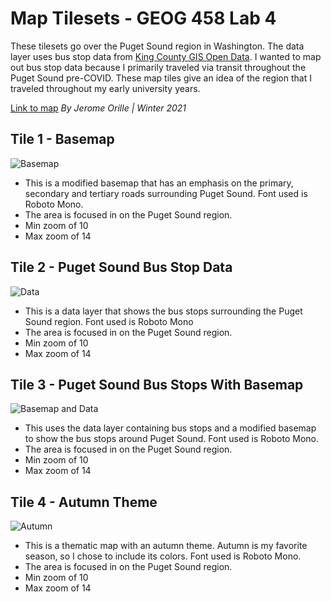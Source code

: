 # Map Tilesets - GEOG 458 Lab 4

These tilesets go over the Puget Sound region in Washington. The data layer uses bus stop data from [King County GIS Open Data](https://gis-kingcounty.opendata.arcgis.com/datasets/transit-stops-for-king-county-metro-transitstop-point). I wanted to map out bus stop data because I primarily traveled via transit throughout the Puget Sound pre-COVID. These map tiles give an idea of the region that I traveled throughout my early university years.

[Link to map](https://jcorille-21.github.io/map_tilesets/)
*By Jerome Orille | Winter 2021*

## Tile 1 - Basemap
![Basemap](img/1_basemap.png)
- This is a modified basemap that has an emphasis on the primary, secondary and tertiary roads surrounding Puget Sound. Font used is Roboto Mono.
- The area is focused in on the Puget Sound region.
- Min zoom of 10
- Max zoom of 14

## Tile 2 - Puget Sound Bus Stop Data
![Data](img/2_data.png)
- This is a data layer that shows the bus stops surrounding the Puget Sound region. Font used is Roboto Mono
- The area is focused in on the Puget Sound region.
- Min zoom of 10
- Max zoom of 14

## Tile 3 - Puget Sound Bus Stops With Basemap
![Basemap and Data](img/3_basemap_data.png)
- This uses the data layer containing bus stops and a modified basemap to show the bus stops around Puget Sound. Font used is Roboto Mono.
- The area is focused in on the Puget Sound region.
- Min zoom of 10
- Max zoom of 14

## Tile 4 - Autumn Theme
![Autumn](img/4_autumn.png)
- This is a thematic map with an autumn theme. Autumn is my favorite season, so I chose to include its colors. Font used is Roboto Mono.
- The area is focused in on the Puget Sound region.
- Min zoom of 10
- Max zoom of 14
